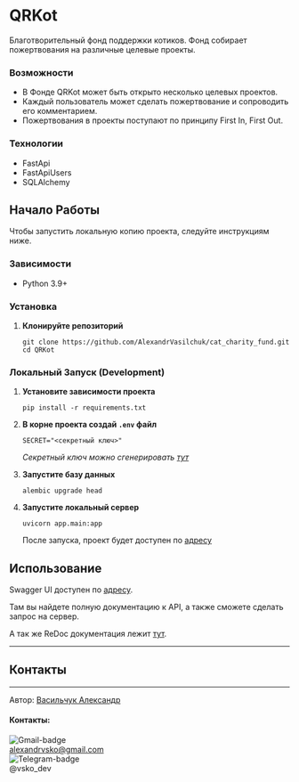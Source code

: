 # QRKot

Благотворительный фонд поддержки котиков.
Фонд собирает пожертвования на различные целевые проекты.

### Возможности

- В Фонде QRKot может быть открыто несколько целевых проектов.
- Каждый пользователь может сделать пожертвование и сопроводить его
  комментарием.
- Пожертвования в проекты поступают по принципу First In, First Out.

### Технологии

- FastApi
- FastApiUsers
- SQLAlchemy

## Начало Работы

Чтобы запустить локальную копию проекта, следуйте инструкциям ниже.

### Зависимости

- Python 3.9+

### Установка

1. **Клонируйте репозиторий**

   ```shell
   git clone https://github.com/AlexandrVasilchuk/cat_charity_fund.git
   cd QRKot
   ```

### Локальный Запуск (Development)

1. **Установите зависимости проекта**

    ```shell
    pip install -r requirements.txt
    ``` 
2. **В корне проекта создай `.env` файл**

    ```dotenv
    SECRET="<секретный ключ>"
    ```

   *Секретный ключ можно сгенерировать [тут](https://djecrety.ir/)*

3. **Запустите базу данных**

    ```shell
    alembic upgrade head
    ```
4. **Запустите локальный сервер**

    ```shell
    uvicorn app.main:app
    ```

   После запуска, проект будет доступен по [адресу](http://localhost:8000/)

## Использование

Swagger UI доступен по [адресу](http://localhost:8000/docs).

Там вы найдете полную документацию к API, а также сможете сделать запрос на
сервер. 

А так же ReDoc документация лежит [тут](http://localhost:8000/redoc).

---

## Контакты

___

Автор:
[Васильчук Александр](https://github.com/AlexandrVasilchuk/)

#### Контакты:

![Gmail-badge](https://img.shields.io/badge/Gmail-D14836?style=for-the-badge&logo=gmail&logoColor=white)\
alexandrvsko@gmail.com\
![Telegram-badge](https://img.shields.io/badge/Telegram-2CA5E0?style=for-the-badge&logo=telegram&logoColor=white)\
@vsko_dev

